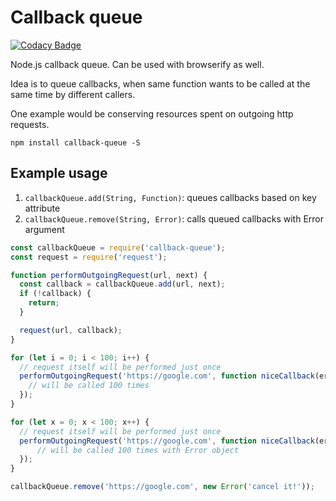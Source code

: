 # Callback queue

[![Codacy Badge](https://www.codacy.com/project/badge/a8696114e713425083cdd7cd2d44db34)](https://www.codacy.com/app/v/callback-queue)

Node.js callback queue. Can be used with browserify as well.

Idea is to queue callbacks, when same function wants to be called at the same time
by different callers.

One example would be conserving resources spent on outgoing http requests.

`npm install callback-queue -S`

## Example usage

1. `callbackQueue.add(String, Function)`: queues callbacks based on key attribute
2. `callbackQueue.remove(String, Error)`: calls queued callbacks with Error argument

```js
const callbackQueue = require('callback-queue');
const request = require('request');

function performOutgoingRequest(url, next) {
  const callback = callbackQueue.add(url, next);
  if (!callback) {
    return;
  }

  request(url, callback);
}

for (let i = 0; i < 100; i++) {
  // request itself will be performed just once
  performOutgoingRequest('https://google.com', function niceCallback(err, resp, body) {
    // will be called 100 times
  });
}

for (let x = 0; x < 100; x++) {
  // request itself will be performed just once
  performOutgoingRequest('https://google.com', function niceCallback(err, resp, body) {
      // will be called 100 times with Error object
  });
}

callbackQueue.remove('https://google.com', new Error('cancel it!'));
```
